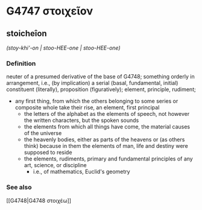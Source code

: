 # G4747 στοιχεῖον

## stoicheîon

_(stoy-khi'-on | stoo-HEE-one | stoo-HEE-one)_

### Definition

neuter of a presumed derivative of the base of G4748; something orderly in arrangement, i.e., (by implication) a serial (basal, fundamental, initial) constituent (literally), proposition (figuratively); element, principle, rudiment; 

- any first thing, from which the others belonging to some series or composite whole take their rise, an element, first principal
  - the letters of the alphabet as the elements of speech, not however the written characters, but the spoken sounds
  - the elements from which all things have come, the material causes of the universe
  - the heavenly bodies, either as parts of the heavens or (as others think) because in them the elements of man, life and destiny were supposed to reside
  - the elements, rudiments, primary and fundamental principles of any art, science, or discipline
    - i.e., of mathematics, Euclid's geometry

### See also

[[G4748|G4748 στοιχέω]]
